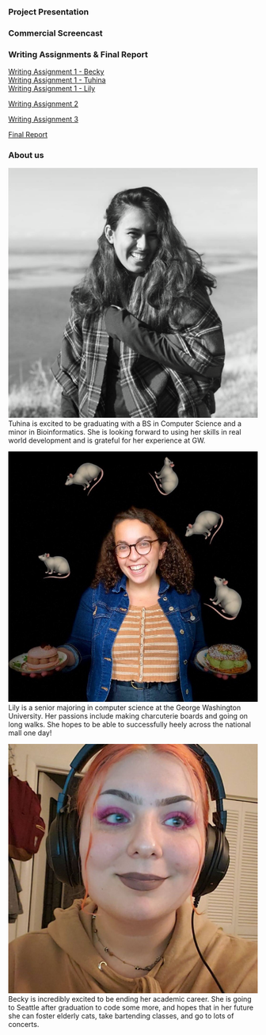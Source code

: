 ### Project Presentation

### Commercial Screencast

### Writing Assignments & Final Report  
[Writing Assignment 1 - Becky](res/pdf/WA1/becky_wa1.pdf)  
[Writing Assignment 1 - Tuhina](res/pdf/WA1/tuhina_wa1.pdf)  
[Writing Assignment 1 - Lily](res/pdf/WA1/lily_wa1.pdf)  

[Writing Assignment 2](res/pdf/WA2/writing-2.pdf)  

[Writing Assignment 3](res/pdf/WA3/writing-3.pdf)  

[Final Report](res/pdf/final_report.pdf)  

### About us
![tuhina](res/img/tuhina.png)  
Tuhina is excited to be graduating with a BS in Computer Science and a minor in Bioinformatics. She is looking forward to using her skills in real world development and is grateful for her experience at GW.  

![lily](res/img/lily.jpg)  
Lily is a senior majoring in computer science at the George Washington University. Her passions include making charcuterie boards and going on long walks. She hopes to be able to successfully heely across the national mall one day!  

![becky](res/img/becky.jpg)  
Becky is incredibly excited to be ending her academic career. She is going to Seattle after graduation to code some more, and hopes that in her future she can foster elderly cats, take bartending classes, and go to lots of concerts. 

